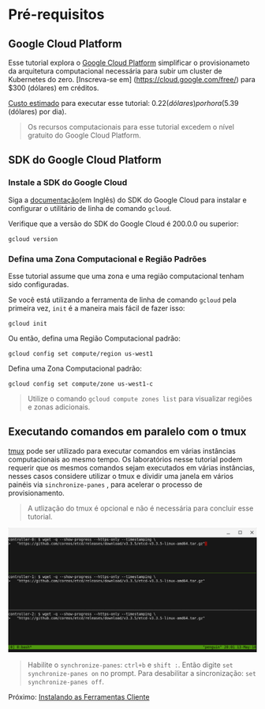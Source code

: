 # Pré-requisitos

## Google Cloud Platform

Esse tutorial explora o [Google Cloud Platform](https://cloud.google.com/) simplificar o provisionameto da arquitetura computacional necessária para subir um cluster de Kubernetes do zero. [Inscreva-se em] (https://cloud.google.com/free/) para $300 (dólares) em créditos.

[Custo estimado](https://cloud.google.com/products/calculator/#id=78df6ced-9c50-48f8-a670-bc5003f2ddaa) para executar esse tutorial: $0.22 (dólares) por hora ($5.39 (dólares) por dia).

> Os recursos computacionais para esse tutorial excedem o nível gratuito do Google Cloud Platform.

## SDK do Google Cloud Platform

### Instale a SDK do Google Cloud 

Siga a [documentação](https://cloud.google.com/sdk/)(em Inglês) do SDK do Google Cloud para instalar e configurar o utilitário de linha de comando `gcloud`.

Verifique que a versão do SDK do Google Cloud é 200.0.0 ou superior:

```
gcloud version
```

### Defina uma Zona Computacional e Região Padrões

Esse tutorial assume que uma zona e uma região computacional tenham sido configuradas.

Se você está utilizando a ferramenta de linha de comando `gcloud` pela primeira vez, `init` é a maneira mais fácil de fazer isso:

```
gcloud init
```

Ou então, defina uma Região Computacional padrão:

```
gcloud config set compute/region us-west1
```

Defina uma Zona Computacional padrão:

```
gcloud config set compute/zone us-west1-c
```

> Utilize o comando `gcloud compute zones list` para visualizar regiões e zonas adicionais.

## Executando comandos em paralelo com o tmux

[tmux](https://github.com/tmux/tmux/wiki) pode ser utilizado para executar comandos em várias instâncias computacionais ao mesmo tempo. Os laboratórios nesse tutorial podem requerir que os mesmos comandos sejam executados em várias instâncias, nesses casos considere utilizar o tmux e dividir uma janela em vários painéis via `sinchronize-panes` , para acelerar o processo de provisionamento.

> A utlização do tmux é opcional e não é necessária para concluir esse tutorial.

![screenshot do tmux ](imagens/tmux-screenshot.png)

> Habilite o `synchronize-panes`: `ctrl+b` e `shift :`. Então digite `set synchronize-panes on` no prompt. Para desabilitar a sincronização: `set synchronize-panes off`.

Próximo: [Instalando as Ferramentas Cliente](02-ferramentas-cliente.md)
